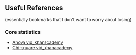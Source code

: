 ## Useful References
(essentially bookmarks that I don't want to worry about losing)

### Core statistics
- [Anova vid_khanacademy](https://www.khanacademy.org/math/statistics-probability/analysis-of-variance-anova-library)
- [Chi-square vid_khanacademy](https://www.khanacademy.org/math/statistics-probability/inference-categorical-data-chi-square-tests/chi-square-goodness-of-fit-tests/v/chi-square-distribution-introduction)

